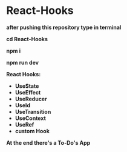 # React-Hooks

<b>after pushing this repository type in terminal <p>cd React-Hooks</p> <p>npm i</p> <p> npm run dev </p><b> 

React Hooks:
  - UseState
  - UseEffect
  - UseReducer
  - UseId
  - UseTransition
  - UseContext
  - UseRef
  - custom Hook

At the end there's a To-Do's App
